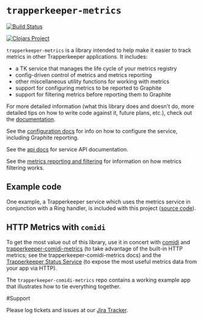 # `trapperkeeper-metrics`

[![Build Status](https://travis-ci.org/puppetlabs/trapperkeeper-metrics.svg?branch=master)](https://travis-ci.org/puppetlabs/trapperkeeper-metrics)

[![Clojars Project](http://clojars.org/puppetlabs/trapperkeeper-metrics/latest-version.svg)](http://clojars.org/puppetlabs/trapperkeeper-metrics)

`trapperkeeper-metrics` is a library intended to help make it easier to track
metrics in other Trapperkeeper applications.  It includes:

 * a TK service that manages the life cycle of your metrics registry
 * config-driven control of metrics and metrics reporting
 * other miscellaneous utility functions for working with metrics
 * support for configuring metrics to be reported to Graphite
 * support for filtering metrics before reporting them to Graphite

For more detailed information (what this library does and doesn't do, more
detailed tips on how to write code against it, future plans, etc.), check out the
[documentation](./documentation/index.md).

See the [configuration docs](./documentation/configuration.md) for info
on how to configure the service, including Graphite reporting.

See the [api docs](./documentation/api.md) for service API documentation.

See the [metrics reporting and
filtering](./documentation/metrics_reporting_and_filtering.md) for information
on how metrics filtering works.

## Example code

One example, a Trapperkeeper service which uses the metrics service in conjunction with a Ring handler, is included with this project ([source code](./examples/ring_app/README.md)).

## HTTP Metrics with `comidi`

To get the most value out of this library, use it in concert with
[comidi](https://github.com/puppetlabs/comidi) and
[trapperkeeper-comidi-metrics](https://github.com/puppetlabs/trapperkeeper-comidi-metrics) (to take advantage of the
built-in HTTP metrics; see the trapperkeeper-comidi-metrics docs)
and the [Trapperkeeper Status Service](https://github.com/puppetlabs/trapperkeeper-status)
(to expose the most useful metrics data from your app via HTTP).

The `trapperkeeper-comidi-metrics` repo contains a working example app that illustrates how to tie everything together.

#Support

Please log tickets and issues at our [Jira Tracker](https://tickets.puppetlabs.com/issues/?jql=project%20%3D%20Trapperkeeper).



